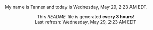 My name is Tanner and today is Wednesday, May 29, 2:23 AM EDT.

<p align="center">This <i>README</i> file is generated <b>every 3 hours</b>!</br>Last refresh: Wednesday, May 29, 2:23 AM EDT<br /></p>
